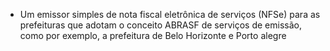 - Um emissor simples de nota fiscal eletrônica de serviços (NFSe) para as prefeituras que adotam o conceito ABRASF de serviços de emissão, como por exemplo, a prefeitura de Belo Horizonte e Porto alegre